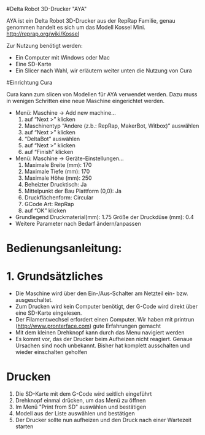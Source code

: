 #Delta Robot 3D-Drucker "AYA"

AYA ist ein Delta Robot 3D-Drucker aus der RepRap Familie, genau genommen handelt es sich um das Modell Kossel Mini.
http://reprap.org/wiki/Kossel

Zur Nutzung benötigt werden:
* Ein Computer mit Windows oder Mac
* Eine SD-Karte
* Ein Slicer nach Wahl, wir erläutern weiter unten die Nutzung von Cura

#Einrichtung Cura 

Cura kann zum slicen von Modellen für AYA verwendet werden. Dazu muss in wenigen Schritten eine neue Maschine eingerichtet werden.

* Menü: Maschine -> Add new machine…
  1. auf “Next >” klicken
  2. Maschinentyp “Andere (z.b.: RepRap, MakerBot, Witbox)” auswählen
  3. auf “Next >” klicken
  4. “DeltaBot” auswählen
  5. auf “Next >” klicken
  6. auf “Finish” klicken
* Menü: Maschine -> Geräte-Einstellungen…
  1. Maximale Breite (mm): 170
  2. Maximale Tiefe (mm): 170
  3. Maximale Höhe (mm): 250
  4. Beheizter Drucktisch: Ja
  5. Mittelpunkt der Bau Plattform (0,0): Ja
  6. Druckflächenform: Circular
  7. GCode Art: RepRap
  8. auf “OK” klicken
* Grundlegend
  Druckmaterial(mm): 1.75
  Größe der Druckdüse (mm): 0.4
* Weitere Parameter nach Bedarf ändern/anpassen

# Bedienungsanleitung:
# 1. Grundsätzliches
* Die Maschine wird über den Ein-/Aus-Schalter am Netzteil ein- bzw. ausgeschaltet.
* Zum Drucken wird kein Computer benötigt, der G-Code wird direkt über eine SD-Karte eingelesen.
* Der Filamentwechsel erfordert einen Computer. Wir haben mit printrun (http://www.pronterface.com) gute Erfahrungen gemacht
* Mit dem kleinen Drehknopf kann durch das Menu navigiert werden
* Es kommt vor, das der Drucker beim Aufheizen nicht reagiert. Genaue Ursachen sind noch unbekannt. Bisher hat komplett ausschalten und wieder einschalten geholfen

# Drucken
 1. Die SD-Karte mit dem G-Code wird seitlich eingeführt
 2. Drehknopf einmal drücken, um das Menü zu öffnen
 3. Im Menü "Print from SD" auswählen und bestätigen
 4. Modell aus der Liste auswählen und bestätigen
 6. Der Drucker sollte nun aufheizen und den Druck nach einer Wartezeit starten
